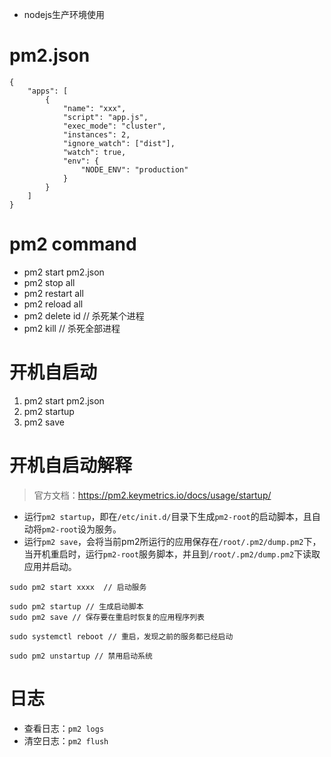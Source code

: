 * nodejs生产环境使用
# pm2.json
```
{
    "apps": [
        {
            "name": "xxx",
            "script": "app.js",
            "exec_mode": "cluster",
            "instances": 2,
            "ignore_watch": ["dist"],
            "watch": true,
            "env": {
                "NODE_ENV": "production"
            }
        }
    ]
}
```
# pm2 command
* pm2 start pm2.json
* pm2 stop all
* pm2 restart all
* pm2 reload all
* pm2 delete id // 杀死某个进程
* pm2 kill // 杀死全部进程

# 开机自启动
1. pm2 start pm2.json
2. pm2 startup
3. pm2 save

# 开机自启动解释
> 官方文档：https://pm2.keymetrics.io/docs/usage/startup/
* 运行`pm2 startup`，即在`/etc/init.d/`目录下生成`pm2-root`的启动脚本，且自动将`pm2-root`设为服务。
* 运行`pm2 save`，会将当前pm2所运行的应用保存在`/root/.pm2/dump.pm2`下，当开机重启时，运行`pm2-root`服务脚本，并且到`/root/.pm2/dump.pm2`下读取应用并启动。
```
sudo pm2 start xxxx  // 启动服务

sudo pm2 startup // 生成启动脚本
sudo pm2 save // 保存要在重启时恢复的应用程序列表

sudo systemctl reboot // 重启，发现之前的服务都已经启动

sudo pm2 unstartup // 禁用启动系统
```

# 日志
* 查看日志：`pm2 logs`
* 清空日志：`pm2 flush`
